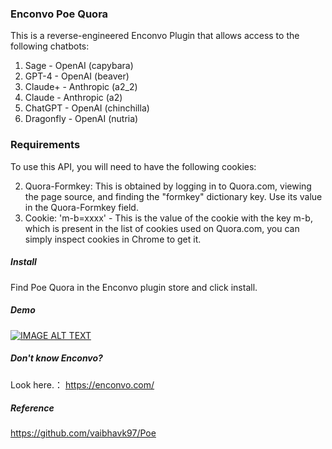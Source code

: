 ### Enconvo Poe Quora 

This is a reverse-engineered Enconvo Plugin that allows access to the following chatbots:

1. Sage - OpenAI (capybara)
2. GPT-4 - OpenAI (beaver)
3. Claude+ - Anthropic (a2_2)
4. Claude - Anthropic (a2)
5. ChatGPT - OpenAI (chinchilla)
6. Dragonfly - OpenAI (nutria)

### Requirements
To use this API, you will need to have the following cookies:

2. Quora-Formkey: This is obtained by logging in to Quora.com, viewing the page source, and finding the "formkey" dictionary key. Use its value in the Quora-Formkey field.
3. Cookie: 'm-b=xxxx' - This is the value of the cookie with the key m-b, which is present in the list of cookies used on Quora.com, you can simply inspect cookies in Chrome to get it.



##### Install 

Find Poe Quora in the Enconvo plugin store and click install.


##### Demo

[![IMAGE ALT TEXT](https://i9.ytimg.com/vi_webp/rY157Nb5PhI/mq1.webp?sqp=CLyHhKQG-oaymwEmCMACELQB8quKqQMa8AEB-AHgB4AC0AWKAgwIABABGDIgSSh_MA8=&rs=AOn4CLB1Q0_54KV0kXtpVyRU63lk_NnHAg)](https://youtu.be/rY157Nb5PhI)


##### Don't know Enconvo?

Look here.： https://enconvo.com/



##### Reference

https://github.com/vaibhavk97/Poe

